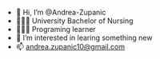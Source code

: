 - 👋 Hi, I’m @Andrea-Zupanic
- 👨🏻‍🎓 University Bachelor of Nursing
- 👨🏻‍🎓 Programing learner
- 👀 I’m interested in learing something new
- 📫 andrea.zupanic10@gmail.com

<!---
Andrea-Zupanic/Andrea-Zupanic is a ✨ special ✨ repository because its `README.md` (this file) appears on your GitHub profile.
You can click the Preview link to take a look at your changes.
--->
